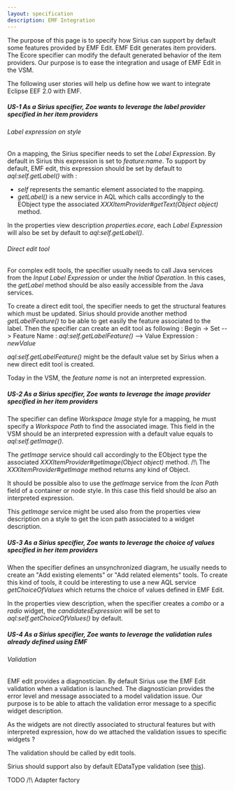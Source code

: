 ```yaml
---
layout: specification
description: EMF Integration
---
```


The purpose of this page is to specify how Sirius can support by default some features provided by EMF Edit.
EMF Edit generates item providers. The Ecore specifier can modify the default generated behavior of the item providers. Our purpose is to ease the integration and usage of EMF Edit in the VSM.


The following user stories will help us define how we want to integrate Eclipse EEF 2.0 with EMF.

##### US-1 As a Sirius specifier, Zoe wants to leverage the label provider specified in her item providers

###### Label expression on style

On a mapping, the Sirius specifier needs to set the *Label Expression*. By default in Sirius this expression is set to *feature:name*.
To support by default, EMF edit, this expression should be set by default to *aql:self.getLabel()* with :

- *self* represents the semantic element associated to the mapping.
- *getLabel()* is a new service in AQL which calls accordingly to the EObject type the associated *XXXItemProvider#getText(Object object)* method.

In the properties view description *properties.ecore*, each *Label Expression* will also be set by default to *aql:self.getLabel()*.

###### Direct edit tool

For complex edit tools, the specifier usually needs to call Java services from the *Input Label Expression* or under the *Initial Operation*. In this cases, the *getLabel* method should be also easily accessible from the Java services.

To create a direct edit tool, the specifier needs to get the structural features which must be updated. Sirius should provide another method *getLabelFeature()* to be able to get easily the feature associated to the label. Then the specifier can create an edit tool as following :
Begin
-> Set
--> Feature Name : *aql:self.getLabelFeature()*
--> Value Expression : *newValue*

*aql:self.getLabelFeature()* might be the default value set by Sirius when a new direct edit tool is created. 

Today in the VSM, the *feature name* is not an interpreted expression.


##### US-2 As a Sirius specifier, Zoe wants to leverage the image provider specified in her item providers

The specifier can define *Workspace Image* style for a mapping, he must specify a *Workspace Path* to find the associated image.
This field in the VSM should be an interpreted expression with a default value equals to *aql:self.getImage()*.

The *getImage* service should call accordingly to the EObject type the associated *XXXItemProvider#getImage(Object object)* method.
/!\ The *XXXItemProvider#getImage* method returns any kind of Object.

It should be possible also to use the *getImage* service from the *Icon Path* field of a container or node style. In this case this field should be also an interpreted expression.

This *getImage* service might be used also from the properties view description on a style to get the icon path associated to a widget description.

##### US-3 As a Sirius specifier, Zoe wants to leverage the choice of values specified in her item providers

When the specifier defines an unsynchronized diagram, he usually needs to create an "Add existing elements" or "Add related elements" tools. To create this kind of tools, it could be interesting to use a new AQL service *getChoiceOfValues* which returns the choice of values defined in EMF Edit.

In the properties view description, when the specifier creates a *combo* or a *radio* widget, the *candidatesExpression* will be set to *aql:self.getChoiceOfValues()*  by default.

##### US-4 As a Sirius specifier, Zoe wants to leverage the validation rules already defined using EMF

###### Validation

EMF edit provides a diagnostician. By default Sirius use the EMF Edit validation when a validation is launched.
The diagnostician provides the error level and message associated to a model validation issue.
Our purpose is to be able to attach the validation error message to a specific widget description.

As the widgets are not directly associated to structural features but with interpreted expression, how do we attached the validation issues to specific widgets ?

The validation should be called by edit tools.

Sirius should support also by default EDataType validation (see [this](http://eclipsesource.com/blogs/2014/08/26/emf-validation-for-datatype-constraints/)).

TODO
/!\ Adapter factory







